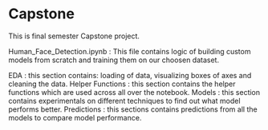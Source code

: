 # Capstone
This is final semester Capstone project.

Human_Face_Detection.ipynb :  This file contains logic of building custom models from scratch and training them on our choosen dataset.

  EDA : this section contains: loading of data, visualizing boxes of axes and cleaning the data.
  Helper Functions : this section contains the helper functions which are used across all over the notebook.
  Models : this section contains experimentals on different techniques to find out what model performs better.
  Predictions : this sections contains predictions from all the models to compare model performance.


